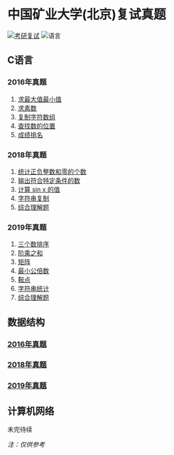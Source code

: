 # 中国矿业大学(北京)复试真题
[![考研复试](https://img.shields.io/badge/考研复试-中国矿业大学(北京)-brightgreen.svg)](https://github.com/Jobcady/fushi)
![语言](https://img.shields.io/badge/language-C-brightgreen.svg)
## C语言
### 2016年真题
1. [求最大值最小值](2016/C/1.c)
2. [求素数](2016/C/2.c)
3. [复制字符数组](2016/C/3.c)
4. [查找数的位置](2016/C/4.c)
5. [成绩排名](2016/C/5.c)
### 2018年真题
1. [统计正负整数和零的个数](2018/C语言/1.c)
2. [输出符合特定条件的数](2018/C语言/2.c)
3. [计算 sin x 的值](2018/C语言/3.c)
4. [字符串复制](2018/C语言/4.c)
5. [综合理解题](2018/C语言/5.md)
### 2019年真题
1. [三个数排序](2019/C语言/1_1.c)
2. [阶乘之和](2019/C语言/1_2.c)
3. [矩阵](2019/C语言/2_1.c)
4. [最小公倍数](2019/C语言/3_1.c)
5. [鞍点](2019/C语言/3_2.c)
6. [字符串统计](2019/C语言/4.c)
7. [综合理解题](2019/C语言/5.md)
## 数据结构
### [2016年真题](2016/数据结构/2016_ds.md)
### [2018年真题](2018/数据结构/2018_ds.md)
### [2019年真题](2019/数据结构/2019_ds.md)
## 计算机网络

未完待续  


*注：仅供参考*